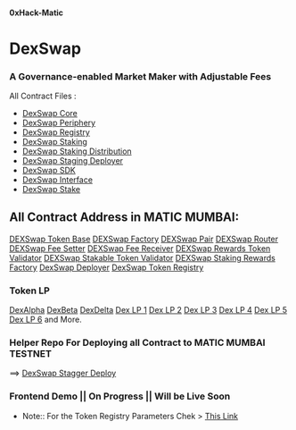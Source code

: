 #### 0xHack-Matic

# DexSwap 

### A Governance-enabled Market Maker with Adjustable Fees


All Contract Files :
- [DexSwap Core](https://github.com/Agin-DropDisco/dexswap-core)
- [DexSwap Periphery](https://github.com/Agin-DropDisco/dexswap-periphery)
- [DexSwap Registry](https://github.com/Agin-DropDisco/dexswap-registry)
- [DexSwap Staking](https://github.com/Agin-DropDisco/dexswap-staking)
- [DexSwap Staking Distribution](https://github.com/Agin-DropDisco/dexswap-staking-ditribution)
- [DexSwap Staging Deployer](https://github.com/Agin-DropDisco/dexswap-swapper-staging)
- [DexSwap SDK ](#)
- [DexSwap Interface ](#)
- [DexSwap Stake](https://github.com/Agin-DropDisco/dexswap-core/tree/1.1.0/migrations)

## All Contract Address in MATIC MUMBAI: 

[DEXSwap Token Base](https://explorer-mumbai.maticvigil.com/address/0x126bEA9554063B2c1d17AF3766982363b2DF1311/transactions)
[DEXSwap Factory](https://explorer-mumbai.maticvigil.com/address/0xE8044F716BdF57f48EC0660b5C4ad9049bA0a412/transactions)
[DEXSwap Pair](https://explorer-mumbai.maticvigil.com/address/0xDFDE9d51e14afc7DF89c8B08c2a0362aBA5fbDdc/transactions)
[DEXSwap Router](https://explorer-mumbai.maticvigil.com/address/0x6c6C8F8Bc6126894a6866BeAd6e43009139F38b6/transactions)
[DEXSwap Fee Setter](https://explorer-mumbai.maticvigil.com/address/0x076D5A5a44FBDFA85d761e9c22D53B469E88CB83/transactions)
[DEXSwap Fee Receiver](https://explorer-mumbai.maticvigil.com/address/0xAa961870f5ef113eeb3D02F9E1260671BFc19210/transactions)
[DEXSwap Rewards Token Validator](https://explorer-mumbai.maticvigil.com/address/0x3a2d648B8d5B487698b8c370C76d2Ea5d6cBb075/transactions)
[DEXSwap Stakable Token Validator](https://explorer-mumbai.maticvigil.com/address/0xa98C59adF2926e0d42f55C4f35488f4291D5d7f8/transactions)
[DEXSwap Staking Rewards Factory](https://explorer-mumbai.maticvigil.com/address/0x2a1b98C26fCb89d940061585B9bB34aF9AB226a7/transactions)
[DexSwap Deployer](https://explorer-mumbai.maticvigil.com/address/0x7967E0694Cda5D1B6ac98684F9d3934EF1F4d637/transactions)
[DexSwap Token Registry](https://explorer-mumbai.maticvigil.com/address/0x52d2026723cd76E1Feae2719aa6F56aBe585030E/transactions)

### Token LP
[DexAlpha](https://explorer-mumbai.maticvigil.com/address/0x2E79B435d4e432c999653bfE1B88fb1b28a29FF9/transactions)
[DexBeta](https://explorer-mumbai.maticvigil.com/address/0xED75a4FC702b644896bA44977693804fCc045f78/transactions)
[DexDelta](https://explorer-mumbai.maticvigil.com/address/0x503672Af361b6623224122b62870a6472818F3AD/transactions)
[Dex LP 1](https://explorer-mumbai.maticvigil.com/address/0x5fC945aD76D9cBA892704bDc81488Db71741EBdE/transactions)
[Dex LP 2](https://explorer-mumbai.maticvigil.com/address/0xEF2e0B5aaf24026a495807701b927B39184fA7c3/transactions)
[Dex LP 3](https://explorer-mumbai.maticvigil.com/address/0x3bb0a03FCB4b0ca18b390Ae9b9907741b50cc126/transactions)
[Dex LP 4](https://explorer-mumbai.maticvigil.com/address/0xF93f36DcD5328b07fcC6c351Dd465bA44B17ef95/transactions)
[Dex LP 5](https://explorer-mumbai.maticvigil.com/address/0x649a5DFA207A108E70d706b3EECAa5c0e5A665C6/transactions)
[Dex LP 6](https://explorer-mumbai.maticvigil.com/address/0x62B0611027fCC7bA41530269DDA3c5f9739fF0B5/transactions)
and More.


### Helper Repo For Deploying all Contract to MATIC MUMBAI TESTNET 
==> [DexSwap Stagger Deploy](https://github.com/Agin-DropDisco/dexswap-stagger-deploy)

### Frontend Demo || On Progress || Will be Live Soon

- Note:: For the Token Registry Parameters Chek > [This Link](https://github.com/Agin-DropDisco/dexswap-registry) 


